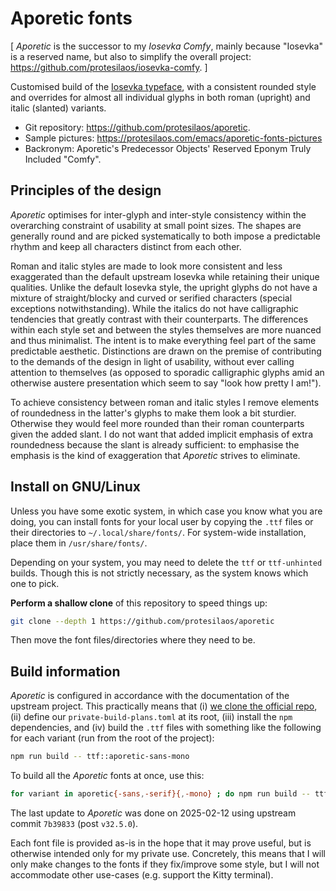 # Aporetic fonts

[ _Aporetic_ is the successor to my _Iosevka Comfy_, mainly because "Iosevka" is a reserved name, but also to simplify the overall project: <https://github.com/protesilaos/iosevka-comfy>. ]

Customised build of the [Iosevka typeface](https://github.com/be5invis/Iosevka), with a consistent rounded style and overrides for almost all individual glyphs in both roman (upright) and italic (slanted) variants.

+ Git repository: <https://github.com/protesilaos/aporetic>.
+ Sample pictures: <https://protesilaos.com/emacs/aporetic-fonts-pictures>
+ Backronym: Aporetic's Predecessor Objects' Reserved Eponym Truly Included "Comfy".

## Principles of the design

_Aporetic_ optimises for inter-glyph and inter-style consistency within the overarching constraint of usability at small point sizes. The shapes are generally round and are picked systematically to both impose a predictable rhythm and keep all characters distinct from each other.

Roman and italic styles are made to look more consistent and less exaggerated than the default upstream Iosevka while retaining their unique qualities. Unlike the default Iosevka style, the upright glyphs do not have a mixture of straight/blocky and curved or serified characters (special exceptions notwithstanding). While the italics do not have calligraphic tendencies that greatly contrast with their counterparts. The differences within each style set and between the styles themselves are more nuanced and thus minimalist. The intent is to make everything feel part of the same predictable aesthetic. Distinctions are drawn on the premise of contributing to the demands of the design in light of usability, without ever calling attention to themselves (as opposed to sporadic calligraphic glyphs amid an otherwise austere presentation which seem to say "look how pretty I am!").

To achieve consistency between roman and italic styles I remove elements of roundedness in the latter's glyphs to make them look a bit sturdier. Otherwise they would feel more rounded than their roman counterparts given the added slant. I do not want that added implicit emphasis of extra roundedness because the slant is already sufficient: to emphasise the emphasis is the kind of exaggeration that _Aporetic_ strives to eliminate.

## Install on GNU/Linux

Unless you have some exotic system, in which case you know what you are doing, you can install fonts for your local user by copying the `.ttf` files or their directories to `~/.local/share/fonts/`. For system-wide installation, place them in `/usr/share/fonts/`.

Depending on your system, you may need to delete the `ttf` or `ttf-unhinted` builds. Though this is not strictly necessary, as the system knows which one to pick.

**Perform a shallow clone** of this repository to speed things up:

```sh
git clone --depth 1 https://github.com/protesilaos/aporetic
```

Then move the font files/directories where they need to be.

## Build information

_Aporetic_ is configured in accordance with the documentation of the upstream project. This practically means that (i) [we clone the official repo](https://github.com/be5invis/iosevka), (ii) define our `private-build-plans.toml` at its root, (iii) install the `npm` dependencies, and (iv) build the `.ttf` files with something like the following for each variant (run from the root of the project):

```sh
npm run build -- ttf::aporetic-sans-mono
```

To build all the _Aporetic_ fonts at once, use this:

```sh
for variant in aporetic{-sans,-serif}{,-mono} ; do npm run build -- ttf::$variant ; done
```

The last update to _Aporetic_ was done on 2025-02-12 using upstream commit `7b39833` (post `v32.5.0`).

Each font file is provided as-is in the hope that it may prove useful, but is otherwise intended only for my private use. Concretely, this means that I will only make changes to the fonts if they fix/improve some style, but I will not accommodate other use-cases (e.g. support the Kitty terminal).
